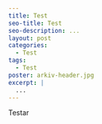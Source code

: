 ```yaml
---
title: Test
seo-title: Test
seo-description: ...
layout: post
categories:
  - Test
tags:
  - Test
poster: arkiv-header.jpg
excerpt: |
  ...
---
```


Testar
